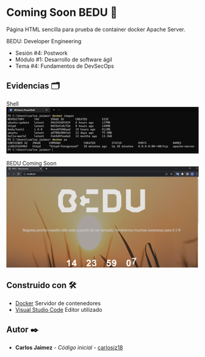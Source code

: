 # Coming Soon BEDU 🚀

Página HTML sencilla para prueba de container docker Apache Server.

BEDU: Developer Engineering
* Sesión #4: Postwork
* Módulo #1: Desarrollo de software ágil
* Tema #4: Fundamentos de DevSecOps

## Evidencias 🗂️

Shell
![Shell](./media/shell.png)

BEDU Coming Soon
![BEDU Coming Soon](./media/bedu.png)

## Construido con 🛠️

* [Docker]() Servidor de contenedores
* [Visual Studio Code]() Editor utilizado

## Autor ✒️

* **Carlos Jaimez** - *Código inicial* - [carlosjz18](https://github.com/carlosjz18)